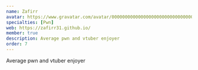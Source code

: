 ```yaml
---
name: Zafirr
avatar: https://www.gravatar.com/avatar/00000000000000000000000000000008?d=identicon&s=256
specialties: [Pwn]
web: https://zafirr31.github.io/
member: true
description: Average pwn and vtuber enjoyer
order: 7
---
```


Average pwn and vtuber enjoyer
